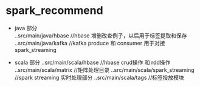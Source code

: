 # spark_recommend
   * java 部分    
    ..src/main/java/hbase  //hbase 增删改查例子，以后用于标签提取和保存
    ..src/main/java/kafka  //kafka produce 和 consumer 用于对接spark_streaming
    
   * scala 部分
    ..src/main/scala/hbase             //hbase crud操作 和 rdd操作
    ..src/main/scala/matrix            //矩阵处理目录
    ..src/main/scala/spark_streaming   //spark streaming 实时处理部分
    ..src/main/scala/tags              //标签投放模块
    